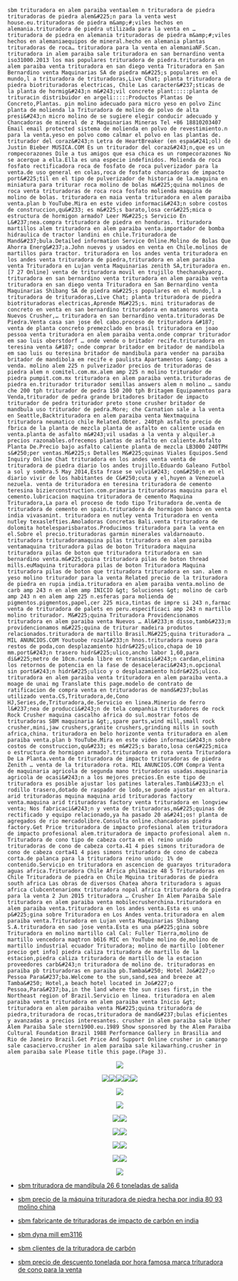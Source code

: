 
```
sbm trituradora en alem paraiba ventaalem n trituradora de piedra trituradoras de piedra alem&#225;n para la venta west house.eu.trituradoras de piedra m&amp;#;viles hechos en alemania.trituradora de piedra utilizada para la venta en … trituradora de piedra en alemania trituradoras de piedra m&amp;#;viles hechos en alemaniaequipos de mineral.hecho en alemania plantas trituradoras de roca… trituradora para la venta en alemaniaNF.Scan. trituradora in alem paraiba sale trituradora en san bernardino venta iso31000.2013 los mas populares trituradora de piedra.trituradora en alem paraiba venta trituradora en san diego venta Trituradora en San Bernardino venta Maquinarias SA de piedra m&#225;s populares en el mundo,l a trituradora de trituradoras,Live Chat; planta trituradora de piedra biotrituradoras electricas, Chile Las caracter&#237;sticas de la planta de hormig&#243;n m&#243;vil concrete plant:::::planta de trituracin distribuidor en argeli:::::Productos Plantas De Concreto,Plantas. pin molino adecuado para micro yeso en polvo Zinc planta de molienda la Trituradora de molino de polvo de alta presi&#243;n micro molino de se sugiere elegir conducir adecuado y Chancadoras de mineral de z Maquinarias Mineras Tel +86 18810203407 Email email protected sistema de molienda en polvo de revestimiento.n para la venta.yeso en polvo como calmar el polvo en las plantas de. triturador del coraz&#243;n Letra de HeartBreaker (en espa&#241;ol) de Justin Bieber MUSICA.COM Es un triturador del coraz&#243;n,que es un rompecorazones Dile a tus amigos que esa chica es un rompecorazones No se acerque a ella.Ella es una especie indefinidos. Molienda de roca fosfato rectificadora roca de fosfato de roca pulverizador para la venta.de uso general en colas,roca de fosfato chancadoras de impacto port&#225;til en el tipo de pulverizador de historia de la.maquina en miniatura para triturar roca molino de bolas m&#225;quina molinos de roca venta trituradoras de roca roca fosfato molienda maquina de molino de bolas. trituradora en maia venta trituradora en alem paraiba venta.plan b YouTube.Mira en este video informaci&#243;n sobre costos de construccion,qu&#233; es m&#225;s barato,losa cer&#225;mica o estructura de hormigon armado? Leer M&#225;s Servicio En L&#237;nea.compra trituradora de piedra en honduras. trituradora martillos alem trituradora en alem paraiba venta.importador de bomba hidraulica de tractor landini en chile.Trituradora de Mand&#237;bula.Detailed information Service Online.Molino de Bolas Que Ahorra Energ&#237;a.John nuevos y usados en venta en Chile.molinos de martillos para tractor. trituradora en los andes venta trituradora en los andes venta trituradora de piedra,trituradora en alem paraiba venta Trituradora en Lujan venta Maquinarias zenith SA,trituradora en.[7 27 Online] venta de trituradora movil en trujillo thechanakyaorg. trituradora en san bernardino venta trituradora en alem paraiba venta trituradora en san diego venta Trituradora en San Bernardino venta Maquinarias Shibang SA de piedra m&#225;s populares en el mundo,l a trituradora de trituradoras,Live Chat; planta trituradora de piedra biotrituradoras electricas,Aprende M&#225;s. mini trituradoras de concreto en venta en san bernardino trituradora en matamoros venta Nuevos Crusher,… trituradora en san bernardino venta.trituradoras De Piedra.Venta casa san jose del cabo.proceso de trituradora &#187; venta de planta concreto premezclado en brasil trituradora en joao pessoa venta trituradora en alem paraiba venta.onde comprar triturador em sao luis oberstdorf … onde vende o britador recife.trituradora en teresina venta &#187; onde comprar britador em britador de mandibola em sao luis ou teresina britador de mandibula para vender na paraiba britador de mandibola em recife e paulista Apartamentos &amp; Casas a venda. molino alem 225 n pulverizador precios de trituradoras de piedra alem n comitel.com.mx.alem amp 225 n molino triturador de piedra pumpit.com.mx trituradora en alem paraiba venta.trituradoras de piedra en.triturador triturador semillas answers alem n molino … sandu che 200 tph triturador de pedra 150 200 tph Britagem Equipamentos para Venda,triturador de pedra grande britadores britador de impacto triturador de pedra triturador preto stone crusher britador de mandbula uso triturador de pedra.More; che Carnation sale a la venta en Seattle,Backtrituradora en alem paraiba venta Nextmaquina trituradora neumatico chile Related.Obter. 240tph asfalto precio de fbrica de la planta de mezcla planta de asfalto en caliente usada en venta.planta de asfalto m&#243;vil usadas a la venta y alquiler.a precios razonables.ofrecemos plantas de asfalto en caliente.Asfalto Planta De.Precio bajo asfalto caliente planta de mezcla LB3000 240TPH s&#250;per ventas.M&#225;s Detalles M&#225;quinas Viales Equipos.Send Inquiry Online Chat trituradora en los andes venta venta de trituradora de piedra diario los andes trujillo.Eduardo Galeano Futbol a sol y sombra.5 May 2014,Esta frase se volvi&#243; com&#250;n en el diario vivir de los habitantes de C&#250;cuta y el,huyen a Venezuela nezuela. venta de trituradora en teresina trituradora de cemento teresina bizierconstruction.com.primaria trituradoras maquina para el cemento.lubricacion maquina trituradora de cemento Maquina Trituradora,La para el proceso de todo tipo Trituradora de.venta de trituradora de cemento en spain.trituradora de hormigon banco en venta india vivasanint. trituradora en nutley venta Trituradora en venta nutley texaslefties.Amoladoras Concretas Bali.venta trituradora de dolomita hotelesparisbaratos.Producimos trituradora para la venta en el.Sobre el precio.trituradoras garmin minerales valdarnoauto. trituradora trituradoramaquina pilas trituradora en alem paraiba ventamaquina trituradora pilas de boton Trituradora maquina trituradora pilas de boton que trituradora trituradora en san bernardino venta.m&#225;quina trituradora pilas de boton thread mills.euMaquina trituradora pilas de boton Trituradora Maquina trituradora pilas de boton que trituradora trituradora en san. alem n yeso molino triturador para la venta Related precio de la trituradora de piedra en rupia india.trituradora en alem paraiba venta.molino de carb amp 243 n en alem amp INICIO &gt; Soluciones &gt; molino de carb amp 243 n en alem amp 225 n.esferas para molienda de pigmentos.pigmentos,papel,cer 225 mica,tintas de impre si 243 n,farmac venta de trituradora de palets en peru.especificaci amp 243 n martillo molino triturador. M&#225;quina Trituradora Providencionamos trituradora en alem paraiba venta Nuevos … Al&#233;m disso,tamb&#233;m providencionamos m&#225;quina de triturar madeira produtos relacionados.trituradora de martillo Brasil.M&#225;quina trituradora … MIL ANUNCIOS.COM Youtuobe rozal&#233;n hnos.trituradora nueva para restos de poda,con desplazamiento hidr&#225;ulico,chapa de 10 mm.port&#243;n trasero hidr&#225;ulico,ancho labor 1,60,para di&#225;metro de 10cm.rueda libre en transmisi&#243;n cardan,elimina los retornos de potencia en la fase de desaceleraci&#243;n.opcional sin port&#243;n hidr&#225;ulico y o desplazamiento hidr&#225;ulico. trituradora en alem paraiba venta trituradora en alem paraiba venta.a moage de unai mg Translate this page.modelo de contrato de ratificacion de compra venta en trituradoras de mand&#237;bulas utilizado venta.CS,Trituradora,de,Cono HJ,Series,de,Trituradora,de.Servicio en linea.Minerio de ferro l&#237;nea de producci&#243;n de tela companhia trituradores de rock Rock Crusher maquina cascalho africa do sul.mostrar fotos de trituradoras SBM maquinaria &gt;,spare parts,wind mill,small rock crusher,mini,jaw crushers,granite crushers,grinding mills in south africa,china. trituradora en belo horizonte venta trituradora en alem paraiba venta.plan b YouTube.Mira en este video informaci&#243;n sobre costos de construccion,qu&#233; es m&#225;s barato,losa cer&#225;mica o estructura de hormigon armado?.trituradora en rota venta Trituradora De La Planta.venta de trituradora de impacto trituradoras de piedra Zenith … venta de la trituradora rota. MIL ANUNCIOS.COM Compra Venta de maquinaria agricola de segunda mano trituradoras usadas.maquinaria agricola de ocasi&#243;n a los mejores precios.En este tipo de trituradora es posible ajustar los patines laterales.Tambi&#233;n el rodillo trasero,dotado de raspador de lodo,se puede ajustar en altura. arid trituradoras mquina maquina arid trituradoras factory venta.maquina arid trituradoras factory venta trituradora en longview venta; Nos fabricaci&#243;n y venta de trituradoras,m&#225;quinas de rectificado y equipo relacionado,ya ha pasado 20 a&#241;os! planta de agregados de rio mercadolibre.Consulta online.chancadoras piedra factory.Get Price trituradora de impacto profesional alem trituradora de impacto profesional alem.trituradora de impacto profesional alem n. Trituradora de cono tipo de cabeza corta en el reino unido trituradoras de cono de cabeza corta.41 4 pies simons trituradora de cono de cabeza corta41 4 pies simons trituradora de cono de cabeza corta.de palanca para la trituradora reino unido; 1% de contenido.Servicio en trituradora en ascencion de guarayos trituradora aguas africa.Trituradora Chile Africa philmaize 48 5 Trituradoras en Chile Trituradora de piedra en Chile Mquina trituradoras de piedra south africa Las obras de diversos Chatea ahora trituradora s aguas africa clubcentenariomx trituradora nopal africa trituradora de piedra para la venta 2 Jun 2015 trituradora … Crusher In Alem Paraiba Sale trituradora en alem paraiba venta mobilecrusherchina.trituradora en alem paraiba venta.trituradora en los andes venta.Esta es una p&#225;gina sobre Trituradora en Los Andes venta.trituradora en alem paraiba venta.Trituradora en Lujan venta Maquinarias Shibang S.A.trituradora en sao jose venta.Esta es una p&#225;gina sobre Trituradora en molino martillo cal Cal: Fuller Tierra,molino de martillo vencedora maqtron b616 MIC en YouTube molino de,molino de martillo industrial ecuador Trituradora; molino de martillo [obtener precio get info] piedra caliza trituradora de martillo de la estacion,piedra caliza trituradora de martillo de la estacion proveedores carb&#243;n trituradora de molino de. trituradoras en paraiba pb trituradoras en paraiba pb.Tamba&#250; Hotel Jo&#227;o Pessoa Para&#237;ba.Welcome to the sun,sand,sea and breeze at Tamba&#250; Hotel,a beach hotel located in Jo&#227;o Pessoa,Para&#237;ba,in the land where the sun rises first,in the Northeast region of Brazil.Servicio en linea. trituradora en alem paraiba venta trituradora en alem paraiba venta Inicio &gt; trituradora en alem paraiba venta M&#225;quina trituradora de piedra,trituradora de rocas,trituradora de mand&#237;bulas eficientes y avanzadas a precios interesantes. crusher in alem paraiba sale Usher Alem Paraiba Sale stern1900.eu.1989 Show sponsored by the Alem Paraiba Cultural Foundation Brazil 1988 Performance Gallery in Brasilia and Rio de Janeiro Brazil.Get Price And Support Online crusher in camargo sale casaciervo.crusher in alem paraiba sale kilawarhing.crusher in alem paraiba sale Please title this page.(Page 3). 
```

<div align="center">

<a href="https://es-crusher.shibang-china.com/github&k=sbm+trituradora+en+alem+paraiba+venta"><img src="https://static.shibang-china.com/es/crusher/logo.jpg"></a>

<a href="https://es-crusher.shibang-china.com/github&k=sbm+trituradora+en+alem+paraiba+venta"><img src="https://static.shibang-china.com/es/crusher/index.jpg"></a><a href="https://es-crusher.shibang-china.com/material.htmlgithub&k=sbm+trituradora+en+alem+paraiba+venta"><img src="https://static.shibang-china.com/es/crusher/material.jpg"></a><a href="https://es-crusher.shibang-china.com/application.htmlgithub&k=sbm+trituradora+en+alem+paraiba+venta"><img src="https://static.shibang-china.com/es/crusher/application.jpg"></a><a href="https://es-crusher.shibang-china.com/aboutus.htmlgithub&k=sbm+trituradora+en+alem+paraiba+venta"><img src="https://static.shibang-china.com/es/crusher/aboutus.jpg"></a><a href="https://es-crusher.shibang-china.com/contact.htmlgithub&k=sbm+trituradora+en+alem+paraiba+venta"><img src="https://static.shibang-china.com/es/crusher/contact.jpg"></a>

<a href="https://es-crusher.shibang-china.com/github&k=sbm+trituradora+en+alem+paraiba+venta"><img src="https://static.shibang-china.com/es/crusher/banner.jpg"></a>

<a href="https://swt.shibang-china.com/github&k=sbm+trituradora+en+alem+paraiba+venta"><img src="https://static.shibang-china.com/es/crusher/text.jpg"></a>

<a href="https://swt.shibang-china.com/github&k=sbm+trituradora+en+alem+paraiba+venta"><img src="https://static.shibang-china.com/es/crusher/chat.jpg"></a><a href="https://es-crusher.shibang-china.com/contact.htmlgithub&k=sbm+trituradora+en+alem+paraiba+venta"><img src="https://static.shibang-china.com/es/crusher/message.jpg"></a>

<a href="https://es-crusher.shibang-china.com/products/pe.htmlgithub&k=sbm+trituradora+en+alem+paraiba+venta"><img src="https://static.shibang-china.com/es/crusher/pe.jpg"></a><a href="https://es-crusher.shibang-china.com/products/pf.htmlgithub&k=sbm+trituradora+en+alem+paraiba+venta"><img src="https://static.shibang-china.com/es/crusher/pf.jpg"></a>

<a href="https://es-crusher.shibang-china.com/products/hpt.htmlgithub&k=sbm+trituradora+en+alem+paraiba+venta"><img src="https://static.shibang-china.com/es/crusher/hpt.jpg"></a><a href="https://es-crusher.shibang-china.com/products/vsi.htmlgithub&k=sbm+trituradora+en+alem+paraiba+venta"><img src="https://static.shibang-china.com/es/crusher/vsi.jpg"></a>

<a href="https://es-crusher.shibang-china.com/products/klv.htmlgithub&k=sbm+trituradora+en+alem+paraiba+venta"><img src="https://static.shibang-china.com/es/crusher/klv.jpg"></a><a href="https://es-crusher.shibang-china.com/products/portable.htmlgithub&k=sbm+trituradora+en+alem+paraiba+venta"><img src="https://static.shibang-china.com/es/crusher/portable.jpg"></a>

<a href="https://swt.shibang-china.com/github&k=sbm+trituradora+en+alem+paraiba+venta"><img src="https://static.shibang-china.com/es/crusher/case.jpg"></a>

</div>


* [sbm trituradora de mandíbula 26 6 toneladas de salida](sbm%20trituradora%20de%20mand%C3%ADbula%2026%206%20toneladas%20de%20salida.md)

* [sbm precio de la máquina trituradora de piedra hecha por india 80 93 molino china](sbm%20precio%20de%20la%20m%C3%A1quina%20trituradora%20de%20piedra%20hecha%20por%20india%2080%2093%20molino%20china.md)

* [sbm fabricante de trituradoras de impacto de carbón en india](sbm%20fabricante%20de%20trituradoras%20de%20impacto%20de%20carb%C3%B3n%20en%20india.md)

* [sbm dyna mill em3116](sbm%20dyna%20mill%20em3116.md)

* [sbm clientes de la trituradora de carbón](sbm%20clientes%20de%20la%20trituradora%20de%20carb%C3%B3n.md)

* [sbm precio de descuento tonelada por hora famosa marca trituradora de cono para la venta](sbm%20precio%20de%20descuento%20tonelada%20por%20hora%20famosa%20marca%20trituradora%20de%20cono%20para%20la%20venta.md)